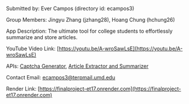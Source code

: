 Submitted by: Ever Campos (directory id: ecampos3)

Group Members: Jingyu Zhang (jzhang28), Hoang Chung (hchung26)

App Description: The ultimate tool for college students to effortlessly summarize and store articles.

YouTube Video Link: [https://youtu.be/A-wroSawLsE](https://youtu.be/A-wroSawLsE)

APIs: [Captcha Generator](https://rapidapi.com/MenesesGHZ/api/captcha-generator/), [Article Extractor and Summarizer](https://rapidapi.com/restyler/api/article-extractor-and-summarizer/)

Contact Email: ecampos3@terpmail.umd.edu

Render Link: [https://finalproject-et17.onrender.com](https://finalproject-et17.onrender.com)